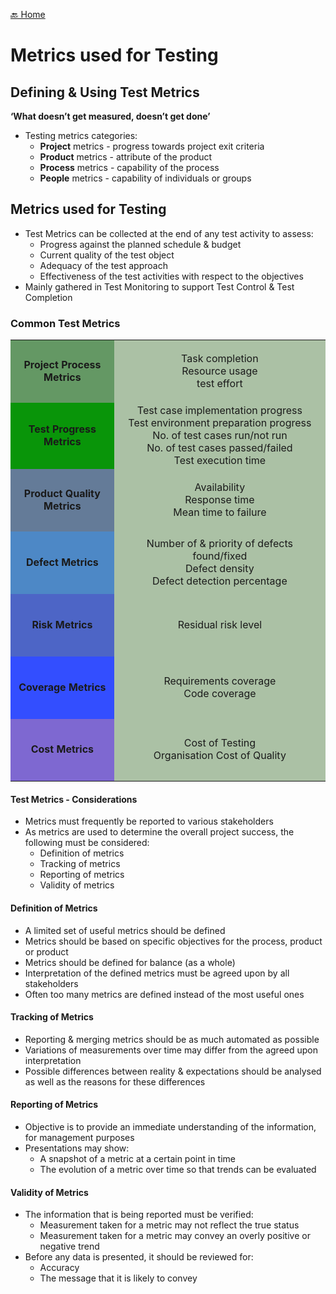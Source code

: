 [🔙 Home](../home.md)


# Metrics used for Testing
## Defining & Using Test Metrics
**‘What doesn’t get measured, doesn’t get done’**

* Testing metrics categories:
  * **Project** metrics - progress towards project exit criteria
  * **Product** metrics - attribute of the product
  * **Process** metrics - capability of the process
  * **People** metrics - capability of individuals or groups

## Metrics used for Testing
* Test Metrics can be collected at the end of any test activity to assess:
  * Progress against the planned schedule & budget
  * Current quality of the test object
  * Adequacy of the test approach
  * Effectiveness of the test activities with respect to the objectives
* Mainly gathered in Test Monitoring to support Test Control & Test Completion

### Common Test Metrics

<!DOCTYPE html>
<html lang="en">
<head>
    <meta charset="UTF-8">
    <meta name="viewport" content="width=device-width, initial-scale=1.0">
    <style>
        table { border-collapse: collapse; width: 100%; }
        td { width: 250px; height: 100px; text-align: center; font-weight: bold}
        .col1 { background-color: #649864; }
        .col2 { background-color: #099509; }
        .col3 { background-color: #647b98; }
        .col4 { background-color: #4d88c6; }
        .col5 { background-color: #4d65c6; }
        .col6 { background-color: #334eff; }
        .col7 { background-color: #7e68d1; }
        .second-col { width: 600px; background-color: #abc1a5; font-weight: normal}
    </style>
</head>
<body>
<table>
    <tr><td class="col1">Project Process Metrics</td><td class="second-col">Task completion<br>Resource usage<br>test effort</td></tr>
    <tr><td class="col2">Test Progress Metrics</td><td class="second-col">Test case implementation progress<br>Test environment preparation progress<br>No. of test cases run/not run<br>No. of test cases passed/failed<br>Test execution time</td></tr>
    <tr><td class="col3">Product Quality Metrics</td><td class="second-col">Availability<br>Response time<br>Mean time to failure</td></tr>
    <tr><td class="col4">Defect Metrics</td><td class="second-col">Number of & priority of defects found/fixed<br>Defect density<br>Defect detection percentage</td></tr>
    <tr><td class="col5">Risk Metrics</td><td class="second-col">Residual risk level</td></tr>
    <tr><td class="col6">Coverage Metrics</td><td class="second-col">Requirements coverage<br>Code coverage</td></tr>
    <tr><td class="col7">Cost Metrics</td><td class="second-col">Cost of Testing<br>Organisation Cost of Quality</td></tr>
</table>
</body>
</html>

#### Test Metrics - Considerations
* Metrics must frequently be reported to various stakeholders
* As metrics are used to determine the overall project success, the following must be considered:
  * Definition of metrics
  * Tracking of metrics
  * Reporting of metrics
  * Validity of metrics

#### Definition of Metrics
* A limited set of useful metrics should be defined
* Metrics should be based on specific objectives for the process, product or product
* Metrics should be defined for balance (as a whole)
* Interpretation of the defined metrics must be agreed upon by all stakeholders
* Often too many metrics are defined instead of the most useful ones

#### Tracking of Metrics
* Reporting & merging metrics should be as much automated as possible
* Variations of measurements over time may differ from the agreed upon interpretation
* Possible differences between reality & expectations should be analysed as well as the reasons for these differences

#### Reporting of Metrics
* Objective is to provide an immediate understanding of the information, for management purposes
* Presentations may show:
  * A snapshot of a metric at a certain point in time
  * The evolution of a metric over time so that trends can be evaluated

#### Validity of Metrics
* The information that is being reported must be verified:
  * Measurement taken for a metric may not reflect the true status
  * Measurement taken for a metric may convey an overly positive or negative trend
* Before any data is presented, it should be reviewed for:
  * Accuracy
  * The message that it is likely to convey